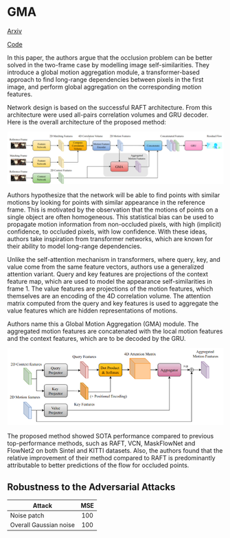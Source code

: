 # GMA

[Arxiv](https://arxiv.org/pdf/2104.02409v3.pdf)

[Code](https://github.com/zacjiang/GMA)


In this paper, the authors argue that the occlusion problem can be better solved in the two-frame case by modelling image self-similarities. They introduce a global motion aggregation module, a transformer-based approach to find long-range dependencies between pixels in the first image, and perform global aggregation on the corresponding motion features.


Network design is based on the successful RAFT architecture. From this architecture were used all-pairs correlation volumes and GRU decoder. Here is the overall architecture of the proposed method: 

![alt text](https://github.com/franchukpetro/ml_research_winter_school/blob/main/images/GMA.png)


Authors hypothesize that the network will be able to find points with similar motions by looking for points with similar appearance in the reference frame. This is motivated by the observation that the motions of points on a single object are often homogeneous.  This statistical bias can be used to propagate motion information from non-occluded pixels, with high (implicit) confidence, to occluded pixels, with low confidence. With these ideas, authors take inspiration from transformer networks, which are known for their ability to model long-range dependencies. 

Unlike the self-attention mechanism in transformers, where query, key, and value come from the same feature vectors, authors use a generalized attention variant. Query and key features are projections of the context feature map, which are used to model the appearance self-similarities in frame 1. The value features are projections of the motion features, which themselves are an encoding of the 4D correlation volume. The attention matrix computed from the query and key features is used to aggregate the value features which are hidden representations of motions.


Authors name this a Global Motion Aggregation (GMA) module. The aggregated motion features are concatenated with the local motion features and the context features, which are to be decoded by the GRU.

![alt text](https://github.com/franchukpetro/ml_research_winter_school/blob/main/images/GMA_module.png)


The proposed method showed SOTA performance compared to previous top-performance methods, such as RAFT, VCN, MaskFlowNet and FlowNet2 on both Sintel and KITTI datasets. Also, the authors found that the relative improvement of their method compared to RAFT is predominantly attributable to better predictions of the flow for occluded points.

## Robustness to the Adversarial Attacks

| Attack                      | MSE           |
| ----------------------------|:-------------:| 
| Noise patch                 | 100           | 
| Overall Gaussian noise      | 100           |
